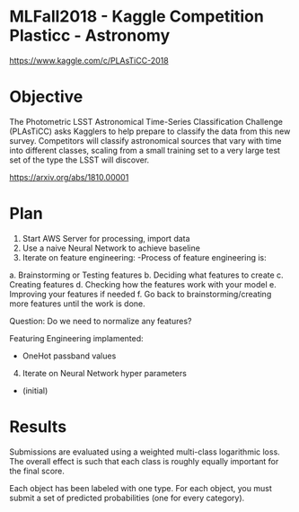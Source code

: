 # MLFall2018 - Kaggle Competition Plasticc - Astronomy 
https://www.kaggle.com/c/PLAsTiCC-2018


# Objective

The Photometric LSST Astronomical Time-Series Classification Challenge (PLAsTiCC) asks Kagglers to help prepare to classify the data from this new survey. Competitors will classify astronomical sources that vary with time into different classes, scaling from a small training set to a very large test set of the type the LSST will discover.

https://arxiv.org/abs/1810.00001

# Plan

1) Start AWS Server for processing, import data
2) Use a naive Neural Network to achieve baseline
3) Iterate on feature engineering:
-Process of feature engineering is:

a. Brainstorming or Testing features
b. Deciding what features to create
c. Creating features
d. Checking how the features work with your model
e. Improving your features if needed
f. Go back to brainstorming/creating more features until the work is done.

Question: Do we need to normalize any features?

Featuring Engineering implamented:
- OneHot passband values 

4) Iterate on Neural Network hyper parameters
- (initial) 

# Results
Submissions are evaluated using a weighted multi-class logarithmic loss. The overall effect is such that each class is roughly equally important for the final score.

Each object has been labeled with one type. For each object, you must submit a set of predicted probabilities (one for every category). 
